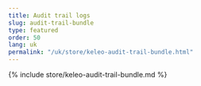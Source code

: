 ```yaml
---
title: Audit trail logs
slug: audit-trail-bundle
type: featured
order: 50
lang: uk
permalink: "/uk/store/keleo-audit-trail-bundle.html"
---
```


{% include store/keleo-audit-trail-bundle.md %}
